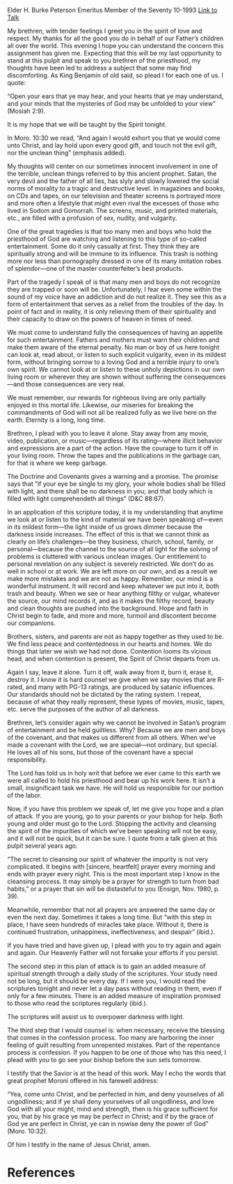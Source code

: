 Elder H. Burke Peterson
Emeritus Member of the Seventy
10-1993
[Link to Talk](https://www.churchofjesuschrist.org/study/general-conference/1993/10/touch-not-the-evil-gift-nor-the-unclean-thing?lang=eng)

My brethren, with tender feelings I greet you in the spirit of love and respect. My thanks for all the good you do in behalf of our Father’s children all over the world. This evening I hope you can understand the concern this assignment has given me. Expecting that this will be my last opportunity to stand at this pulpit and speak to you brethren of the priesthood, my thoughts have been led to address a subject that some may find discomforting. As King Benjamin of old said, so plead I for each one of us. I quote:

“Open your ears that ye may hear, and your hearts that ye may understand, and your minds that the mysteries of God may be unfolded to your view” (Mosiah 2:9).

It is my hope that we will be taught by the Spirit tonight.

In Moro. 10:30 we read, “And again I would exhort you that ye would come unto Christ, and lay hold upon every good gift, and touch not the evil gift, nor the unclean thing” (emphasis added).

My thoughts will center on our sometimes innocent involvement in one of the terrible, unclean things referred to by this ancient prophet. Satan, the very devil and the father of all lies, has slyly and slowly lowered the social norms of morality to a tragic and destructive level. In magazines and books, on CDs and tapes, on our television and theater screens is portrayed more and more often a lifestyle that might even rival the excesses of those who lived in Sodom and Gomorrah. The screens, music, and printed materials, etc., are filled with a profusion of sex, nudity, and vulgarity.

One of the great tragedies is that too many men and boys who hold the priesthood of God are watching and listening to this type of so-called entertainment. Some do it only casually at first. They think they are spiritually strong and will be immune to its influence. This trash is nothing more nor less than pornography dressed in one of its many imitation robes of splendor—one of the master counterfeiter’s best products.



Part of the tragedy I speak of is that many men and boys do not recognize they are trapped or soon will be. Unfortunately, I fear even some within the sound of my voice have an addiction and do not realize it. They see this as a form of entertainment that serves as a relief from the troubles of the day. In point of fact and in reality, it is only relieving them of their spirituality and their capacity to draw on the powers of heaven in times of need.

We must come to understand fully the consequences of having an appetite for such entertainment. Fathers and mothers must warn their children and make them aware of the eternal penalty. No man or boy of us here tonight can look at, read about, or listen to such explicit vulgarity, even in its mildest form, without bringing sorrow to a loving God and a terrible injury to one’s own spirit. We cannot look at or listen to these unholy depictions in our own living room or wherever they are shown without suffering the consequences—and those consequences are very real.

We must remember, our rewards for righteous living are only partially enjoyed in this mortal life. Likewise, our miseries for breaking the commandments of God will not all be realized fully as we live here on the earth. Eternity is a long, long time.

Brethren, I plead with you to leave it alone. Stay away from any movie, video, publication, or music—regardless of its rating—where illicit behavior and expressions are a part of the action. Have the courage to turn it off in your living room. Throw the tapes and the publications in the garbage can, for that is where we keep garbage.

The Doctrine and Covenants gives a warning and a promise. The promise says that “if your eye be single to my glory, your whole bodies shall be filled with light, and there shall be no darkness in you; and that body which is filled with light comprehendeth all things” (D&C 88:67).

In an application of this scripture today, it is my understanding that anytime we look at or listen to the kind of material we have been speaking of—even in its mildest form—the light inside of us grows dimmer because the darkness inside increases. The effect of this is that we cannot think as clearly on life’s challenges—be they business, church, school, family, or personal—because the channel to the source of all light for the solving of problems is cluttered with various unclean images. Our entitlement to personal revelation on any subject is severely restricted. We don’t do as well in school or at work. We are left more on our own, and as a result we make more mistakes and we are not as happy. Remember, our mind is a wonderful instrument. It will record and keep whatever we put into it, both trash and beauty. When we see or hear anything filthy or vulgar, whatever the source, our mind records it, and as it makes the filthy record, beauty and clean thoughts are pushed into the background. Hope and faith in Christ begin to fade, and more and more, turmoil and discontent become our companions.

Brothers, sisters, and parents are not as happy together as they used to be. We find less peace and contentedness in our hearts and homes. We do things that later we wish we had not done. Contention looms its vicious head, and when contention is present, the Spirit of Christ departs from us.

Again I say, leave it alone. Turn it off, walk away from it, burn it, erase it, destroy it. I know it is hard counsel we give when we say movies that are R-rated, and many with PG-13 ratings, are produced by satanic influences. Our standards should not be dictated by the rating system. I repeat, because of what they really represent, these types of movies, music, tapes, etc. serve the purposes of the author of all darkness.

Brethren, let’s consider again why we cannot be involved in Satan’s program of entertainment and be held guiltless. Why? Because we are men and boys of the covenant, and that makes us different from all others. When we’ve made a covenant with the Lord, we are special—not ordinary, but special. He loves all of his sons, but those of the covenant have a special responsibility.

The Lord has told us in holy writ that before we ever came to this earth we were all called to hold his priesthood and bear up his work here. It isn’t a small, insignificant task we have. He will hold us responsible for our portion of the labor.

Now, if you have this problem we speak of, let me give you hope and a plan of attack. If you are young, go to your parents or your bishop for help. Both young and older must go to the Lord. Stopping the activity and cleansing the spirit of the impurities of which we’ve been speaking will not be easy, and it will not be quick, but it can be sure. I quote from a talk given at this pulpit several years ago.

“The secret to cleansing our spirit of whatever the impurity is not very complicated. It begins with [sincere, heartfelt] prayer every morning and ends with prayer every night. This is the most important step I know in the cleansing process. It may simply be a prayer for strength to turn from bad habits,” or a prayer that sin will be distasteful to you (Ensign, Nov. 1980, p. 39).

Meanwhile, remember that not all prayers are answered the same day or even the next day. Sometimes it takes a long time. But “with this step in place, I have seen hundreds of miracles take place. Without it, there is continued frustration, unhappiness, ineffectiveness, and despair” (ibid.).

If you have tried and have given up, I plead with you to try again and again and again. Our Heavenly Father will not forsake your efforts if you persist.

The second step in this plan of attack is to gain an added measure of spiritual strength through a daily study of the scriptures. Your study need not be long, but it should be every day. If I were you, I would read the scriptures tonight and never let a day pass without reading in them, even if only for a few minutes. There is an added measure of inspiration promised to those who read the scriptures regularly (ibid.).

The scriptures will assist us to overpower darkness with light.

The third step that I would counsel is: when necessary, receive the blessing that comes in the confession process. Too many are harboring the inner feeling of guilt resulting from unrepented mistakes. Part of the repentance process is confession. If you happen to be one of those who has this need, I plead with you to go see your bishop before the sun sets tomorrow.

I testify that the Savior is at the head of this work. May I echo the words that great prophet Moroni offered in his farewell address:

“Yea, come unto Christ, and be perfected in him, and deny yourselves of all ungodliness; and if ye shall deny yourselves of all ungodliness, and love God with all your might, mind and strength, then is his grace sufficient for you, that by his grace ye may be perfect in Christ; and if by the grace of God ye are perfect in Christ, ye can in nowise deny the power of God” (Moro. 10:32).

Of him I testify in the name of Jesus Christ, amen.

# References
